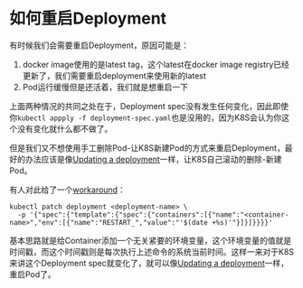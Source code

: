 # 如何重启Deployment

有时候我们会需要重启Deployment，原因可能是：

1. docker image使用的是latest tag，这个latest在docker image registry已经更新了，我们需要重启deployment来使用新的latest
2. Pod运行缓慢但是还活着，我们就是想重启一下

上面两种情况的共同之处在于，Deployment spec没有发生任何变化，因此即使你`kubectl appply -f deployment-spec.yaml`也是没用的，因为K8S会认为你这个没有变化就什么都不做了。

但是我们又不想使用手工删除Pod-让K8S新建Pod的方式来重启Deployment，最好的办法应该是像[Updating a deployment][updating-a-deployment]一样，让K8S自己滚动的删除-新建Pod。

有人对此给了一个[workaround][workaround]：

```
kubectl patch deployment <deployment-name> \
  -p '{"spec":{"template":{"spec":{"containers":[{"name":"<container-name>","env":[{"name":"RESTART_","value":"'$(date +%s)'"}]}]}}}}'
```

基本思路就是给Container添加一个无关紧要的环境变量，这个环境变量的值就是时间戳，而这个时间戳则是每次执行上述命令的系统当前时间。这样一来对于K8S来讲这个Deployment spec就变化了，就可以像[Updating a deployment][updating-a-deployment]一样，重启Pod了。

[workaround]: https://github.com/kubernetes/kubernetes/issues/13488#issuecomment-356892053
[updating-a-deployment]: https://kubernetes.io/docs/concepts/workloads/controllers/deployment/#updating-a-deployment